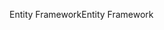 <span data-ttu-id="43d83-101">Entity Framework</span><span class="sxs-lookup"><span data-stu-id="43d83-101">Entity Framework</span></span>